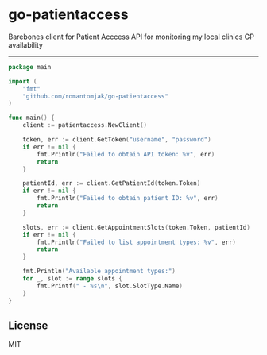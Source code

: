 # go-patientaccess

Barebones client for Patient Acccess API for monitoring my local clinics GP availability

---

```go
package main

import (
    "fmt"
    "github.com/romantomjak/go-patientaccess"
)

func main() {
    client := patientaccess.NewClient()

    token, err := client.GetToken("username", "password")
    if err != nil {
        fmt.Println("Failed to obtain API token: %v", err)
        return
    }

    patientId, err := client.GetPatientId(token.Token)
    if err != nil {
        fmt.Println("Failed to obtain patient ID: %v", err)
        return
    }

    slots, err := client.GetAppointmentSlots(token.Token, patientId)
    if err != nil {
        fmt.Println("Failed to list appointment types: %v", err)
        return
    }

    fmt.Println("Available appointment types:")
    for _, slot := range slots {
        fmt.Printf(" - %s\n", slot.SlotType.Name)
    }
}
```

## License

MIT
